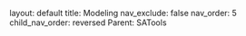 layout: default
title: Modeling
nav_exclude: false
nav_order: 5
child_nav_order: reversed
Parent: SATools
